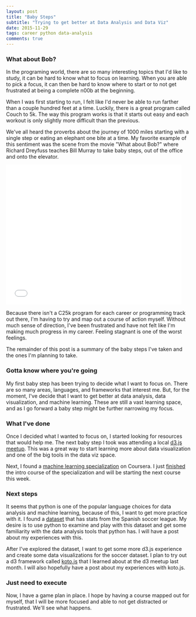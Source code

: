 ```yaml
---
layout: post
title: "Baby Steps"
subtitle: "Trying to get better at Data Analysis and Data Viz"
date: 2015-11-29
tags: career python data-analysis
comments: true
---
```


### What about Bob?

In the programing world, there are so many interesting topics that I'd like to study, it can be hard to know what to focus on learning. When you are able to pick a focus, it can then be hard to know where to start or to not get frustrated at being a complete n00b at the beginning.

When I was first starting to run, I felt like I'd never be able to run farther than a couple hundred feet at a time. Luckily, there is a great program called Couch to 5k. The way this program works is that it starts out easy and each workout is only slightly more difficult than the previous.

We've all heard the proverbs about the journey of 1000 miles starting with a single step or eating an elephant one bite at a time. My favorite example of this sentiment was the scene from the movie "What about Bob?" where Richard Dreyfuss teaches Bill Murray to take baby steps, out of the office and onto the elevator. 

<iframe src="//giphy.com/embed/zrQXvLOHEYnTi" width="480" height="382" frameBorder="0" class="giphy-embed" allowFullScreen></iframe>

Because there isn't a C25k program for each career or programming track out there, I'm having to try and map out a course of action myself. Without much sense of direction, I've been frustrated and have not felt like I'm making much progress in my career. Feeling stagnant is one of the worst feelings.

The remainder of this post is a summary of the baby steps I've taken and the ones I'm planning to take.

### Gotta know where you're going

My first baby step has been trying to decide what I want to focus on. There are so many areas, languages, and frameworks that interest me. But, for the moment, I've decide that I want to get better at data analysis, data visualization, and machine learning. These are still a vast learning space, and as I go forward a baby step might be further narrowing my focus.

### What I've done

Once I decided what I wanted to focus on, I started looking for resources that would help me. The next baby step I took was attending a local [d3.js meetup](http://www.meetup.com/Utah-d3-js/). This was a great way to start learning more about data visualization and one of the big tools in the data viz space.

Next, I found a [machine learning specialization](https://www.coursera.org/specializations/machine-learning) on Coursera. I just [finished](https://www.coursera.org/account/accomplishments/certificate/HZYJCJBKZ7QA) the intro course of the specialization and will be starting the next course this week.

### Next steps

It seems that python is one of the popular language choices for data analysis and machine learning, because of this, I want to get more practice with it. I found a [dataset](https://datahub.io/dataset/spain-football-match-data-la-liga-primera-segunda) that has stats from the Spanish soccer league. My desire is to use python to examine and play with this dataset and get some familiarity with the data analysis tools that python has. I will have a post about my experiences with this.

After I've explored the dataset, I want to get some more d3.js experience and create some data visualizations for the soccer dataset. I plan to try out a d3 framework called [koto.js](http://kotojs.org/) that I learned about at the d3 meetup last month. I will also hopefully have a post about my experiences with koto.js.

### Just need to execute

Now, I have a game plan in place. I hope by having a course mapped out for myself, that I will be more focused and able to not get distracted or frustrated. We'll see what happens.